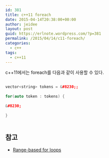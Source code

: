 ```yaml
---
id: 381
title: c++11 foreach
date: 2015-04-14T20:38:00+00:00
author: jeidee
layout: post
guid: https://erlnote.wordpress.com/?p=381
permalink: /2015/04/14/c11-foreach/
categories:
  - c++
tags:
  - c++11
---
```

c++11에서는 foreach를 다음과 같이 사용할 수 있다.

```cpp
  
vector<string> tokens = &#8230;;
  
for(auto token : tokens) {
      
&#8230;
  
}
  
```

## 참고

  * [Range-based for loops](http://www.cprogramming.com/c++11/c++11-ranged-for-loop.html)